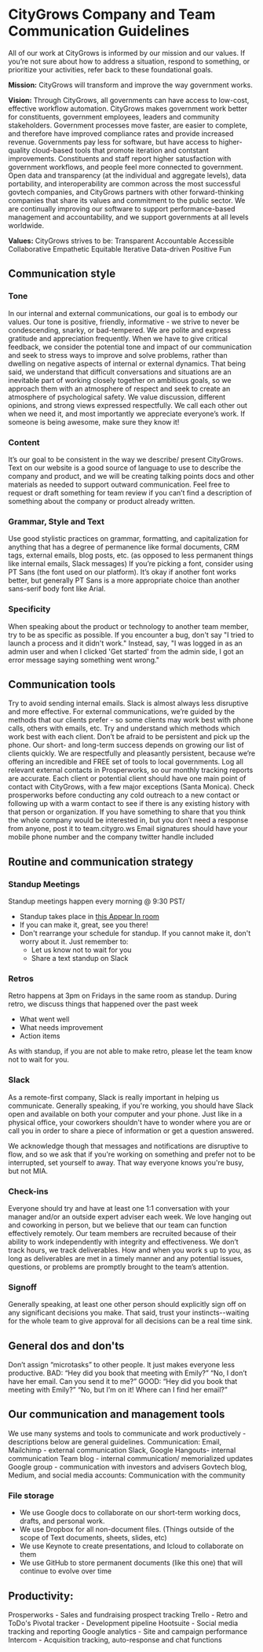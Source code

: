 # CityGrows Company and Team Communication Guidelines

All of our work at CityGrows is informed by our mission and our values.  If you’re not sure about how to address a situation, respond to something, or prioritize your activities, refer back to these foundational goals.  

**Mission:** CityGrows will transform and improve the way government works.

**Vision:**  Through CityGrows, all governments can have access to low-cost, effective workflow automation. CityGrows makes government work better for constituents, government employees, leaders and community stakeholders. Government processes move faster, are easier to complete, and therefore have improved compliance rates and provide increased revenue.  Governments pay less for software, but have access to higher-quality cloud-based tools that promote iteration and contstant improvements. Constituents and staff report higher satusfaction with government workflows, and people feel more connected to government. Open data and transparency (at the individual and aggregate levels), data portability, and interoperability are common across the most successful govtech companies, and CityGrows partners with other forward-thinking companies that share its values and commitment to the public sector.  We are continually improving our software to support performance-based management and accountability, and we support governments at all levels worldwide.   

**Values:** CityGrows strives to be:
Transparent
Accountable
Accessible
Collaborative
Empathetic
Equitable
Iterative
Data-driven 
Positive
Fun


## Communication style
### Tone

In our internal and external communications, our goal is to embody our values.  Our tone is positive, friendly, informative - we strive to never be condescending, snarky, or bad-tempered.  We are polite and express gratitude and appreciation frequently.  When we have to give critical feedback, we consider the potential tone and impact of our communication and seek to stress ways to improve and solve problems, rather than dwelling on negative aspects of internal or external dynamics.  That being said, we understand that difficult conversations and situations are an inevitable part of working closely together on ambitious goals, so we approach them with an atmosphere of respect and seek to create an atmosphere of psychological safety.  We value discussion, different opinions, and strong views expressed respectfully.  We call each other out when we need it, and most importantly we appreciate everyone’s work. If someone is being awesome, make sure they know it! 

### Content
It’s our goal to be consistent in the way we describe/ present CityGrows.  Text on our website is a good source of language to use to describe the company and product, and we will be creating talking points docs and other materials as needed to support outward communication.  Feel free to request or draft something for team review if you can’t find a description of something about the company or product already written.

### Grammar, Style and Text

Use good stylistic practices on grammar, formatting, and capitalization for anything that has a degree of permanence like formal documents, CRM tags, external emails, blog posts, etc. (as opposed to less permanent things like internal emails, Slack messages)
If you’re picking a font, consider using PT Sans (the font used on our platform). It’s okay if another font works better, but generally PT Sans is a more appropriate choice than another sans-serif body font like Arial.

### Specificity

When speaking about the product or technology to another team member, try to be as specific as possible. If you encounter a bug, don't say "I tried to launch a process and it didn't work." Instead, say, "I was logged in as an admin user and when I clicked 'Get started' from the admin side, I got an error message saying something went wrong."

## Communication tools

Try to avoid sending internal emails. Slack is almost always less disruptive and more effective.
For external communications, we’re guided by the methods that our clients prefer - so some clients may work best with phone calls, others with emails, etc.  Try and understand which methods which work best with each client.
Don’t be afraid to be persistent and pick up the phone.  Our short- and long-term success depends on growing our list of clients quickly.  We are respectfully and pleasantly persistent, because we’re offering an incredible and FREE set of tools to local governments.
Log all relevant external contacts in Prosperworks, so our monthly tracking reports are accurate.
Each client or potential client should have one main point of contact with CityGrows, with a few major exceptions (Santa Monica).  Check prosperworks before conducting any cold outreach to a new contact or following up with a warm contact to see if there is any existing history with that person or organization.
If you have something to share that you think the whole company would be interested in, but you don’t need a response from anyone, post it to team.citygro.ws
Email signatures should have your mobile phone number and the company twitter handle included


## Routine and communication strategy
### Standup Meetings
Standup meetings happen every morning @ 9:30 PST/
- Standup takes place in [this Appear In room](https://appear.in/citygrows)
- If you can make it, great, see you there!
- Don't rearrange your schedule for standup. If you cannot make it, don't worry about it. Just remember to:
  - Let us know not to wait for you
  - Share a text standup on Slack

### Retros
Retro happens at 3pm on Fridays in the same room as standup. During retro, we discuss things that happened over the past week
- What went well
- What needs improvement
- Action items

As with standup, if you are not able to make retro, please let the team know not to wait for you.

### Slack
As a remote-first company, Slack is really important in helping us communicate. Generally speaking, if you're working, you should have Slack open and available on both your computer and your phone. Just like in a physical office, your coworkers shouldn't have to wonder where you are or call you in order to share a piece of information or get a question answered.

We acknowledge though that messages and notifications are disruptive to flow, and so we ask that if you're working on something and prefer not to be interrupted, set yourself to away. That way everyone knows you're busy, but not MIA.

### Check-ins
Everyone should try and have at least one 1:1 conversation with your manager and/or an outside expert adviser each week.
We love hanging out and coworking in person, but we believe that our team can function effectively remotely.
Our team members are recruited because of their ability to work independently with integrity and effectiveness. We don’t track hours, we track deliverables. How and when you work s up to you, as long as deliverables are met in a timely manner and any potential issues, questions, or problems are promptly brought to the team’s attention.

### Signoff
Generally speaking, at least one other person should explicitly sign off on any significant decisions you make. That said, trust your instincts--waiting for the whole team to give approval for all decisions can be a real time sink.

## General dos and don'ts
Don’t assign “microtasks” to other people. It just makes everyone less productive.
BAD: “Hey did you book that meeting with Emily?” “No, I don’t have her email. Can you send it to me?”
GOOD: “Hey did you book that meeting with Emily?” “No, but I’m on it! Where can I find her email?”

## Our communication and management tools
We use many systems and tools to communicate and work productively - descriptions below are general guidelines.
Communication:
Email, Mailchimp - external communication
Slack, Google Hangouts- internal communication
Team blog - internal communication/ memorialized updates
Google group - communication with investors and advisers
Govtech blog, Medium, and social media accounts: Communication with the community

### File storage
- We use Google docs to collaborate on our short-term working docs, drafts, and personal work.
- We use Dropbox for all non-document files. (Things outside of the scope of Text documents, sheets, slides, etc)
- We use Keynote to create presentations, and Icloud to collaborate on them
- We use GitHub to store permanent documents (like this one) that will continue to evolve over time

## Productivity:
Prosperworks - Sales and fundraising prospect tracking
Trello - Retro and ToDo's
Pivotal tracker - Development pipeline
Hootsuite - Social media tracking and reporting
Google analytics - Site and campaign performance
Intercom - Acquisition tracking, auto-response and chat functions


